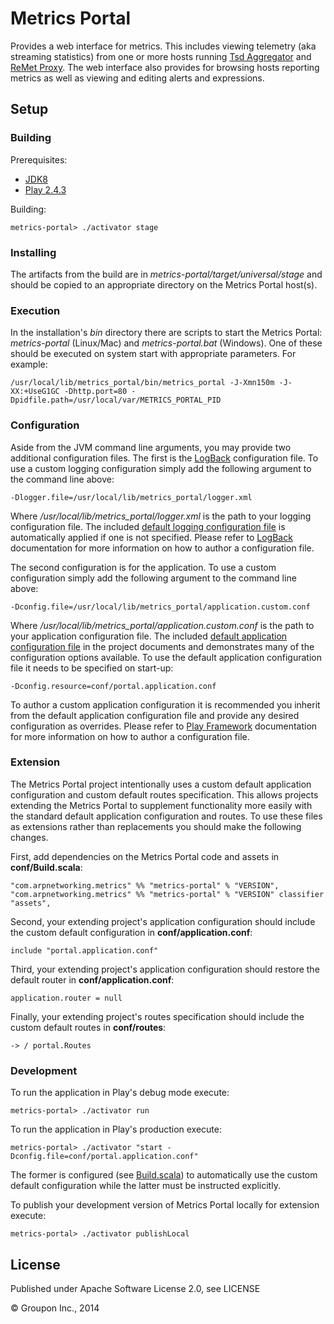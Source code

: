 Metrics Portal
==============

Provides a web interface for metrics. This includes viewing telemetry (aka streaming statistics) from one or more hosts running [Tsd Aggregator](https://github.com/ArpNetworking/metrics/blob/master/tsd/tsd-aggregator/README.md) and [ReMet Proxy](https://github.com/ArpNetworking/metrics/blob/master/remet-proxy/README.md). The web interface also provides for browsing hosts reporting metrics as well as viewing and editing alerts and expressions.

Setup
-----

### Building

Prerequisites:
* [JDK8](http://www.oracle.com/technetwork/java/javase/downloads/jdk8-downloads-2133151.html)
* [Play 2.4.3](http://www.playframework.com/download)

Building:

    metrics-portal> ./activator stage

### Installing

The artifacts from the build are in *metrics-portal/target/universal/stage* and should be copied to an appropriate directory on the Metrics Portal host(s).

### Execution

In the installation's *bin* directory there are scripts to start the Metrics Portal: *metrics-portal* (Linux/Mac) and *metrics-portal.bat* (Windows).  One of these should be executed on system start with appropriate parameters.  For example:

    /usr/local/lib/metrics_portal/bin/metrics_portal -J-Xmn150m -J-XX:+UseG1GC -Dhttp.port=80 -Dpidfile.path=/usr/local/var/METRICS_PORTAL_PID

### Configuration

Aside from the JVM command line arguments, you may provide two additional configuration files. The first is the [LogBack](http://logback.qos.ch/) configuration file.  To use a custom logging configuration simply add the following argument to the command line above:

    -Dlogger.file=/usr/local/lib/metrics_portal/logger.xml

Where */usr/local/lib/metrics_portal/logger.xml* is the path to your logging configuration file. The included [default logging configuration file](conf/logger.xml) is automatically applied if one is not specified. Please refer to [LogBack](http://logback.qos.ch/) documentation for more information on how to author a configuration file.

The second configuration is for the application. To use a custom configuration simply add the following argument to the command line above:

    -Dconfig.file=/usr/local/lib/metrics_portal/application.custom.conf

Where */usr/local/lib/metrics_portal/application.custom.conf* is the path to your application configuration file.  The included [default application configuration file](conf/portal.application.conf) in the project documents and demonstrates many of the configuration options available. To use the default application configuration file it needs to be specified on start-up:

    -Dconfig.resource=conf/portal.application.conf

To author a custom application configuration it is recommended you inherit from the default application configuration file and provide any desired configuration as overrides. Please refer to [Play Framework](https://www.playframework.com/documentation/2.4.x/ProductionConfiguration) documentation for more information on how to author a configuration file.

### Extension

The Metrics Portal project intentionally uses a custom default application configuration and custom default routes specification. This allows projects extending the Metrics Portal to supplement functionality more easily with the standard default application configuration and routes. To use these files as extensions rather than replacements you should make the following changes.

First, add dependencies on the Metrics Portal code and assets in __conf/Build.scala__:

    "com.arpnetworking.metrics" %% "metrics-portal" % "VERSION",
    "com.arpnetworking.metrics" %% "metrics-portal" % "VERSION" classifier "assets",

Second, your extending project's application configuration should include the custom default configuration in __conf/application.conf__:

    include "portal.application.conf"

Third, your extending project's application configuration should restore the default router in __conf/application.conf__:

    application.router = null

Finally, your extending project's routes specification should include the custom default routes in __conf/routes__:

    -> / portal.Routes

### Development

To run the application in Play's debug mode execute:

    metrics-portal> ./activator run

To run the application in Play's production execute:

    metrics-portal> ./activator "start -Dconfig.file=conf/portal.application.conf"

The former is configured (see [Build.scala](projectt/Build.scala)) to automatically use the custom default configuration while the latter must be instructed explicitly.

To publish your development version of Metrics Portal locally for extension execute:

    metrics-portal> ./activator publishLocal

License
-------

Published under Apache Software License 2.0, see LICENSE

&copy; Groupon Inc., 2014
